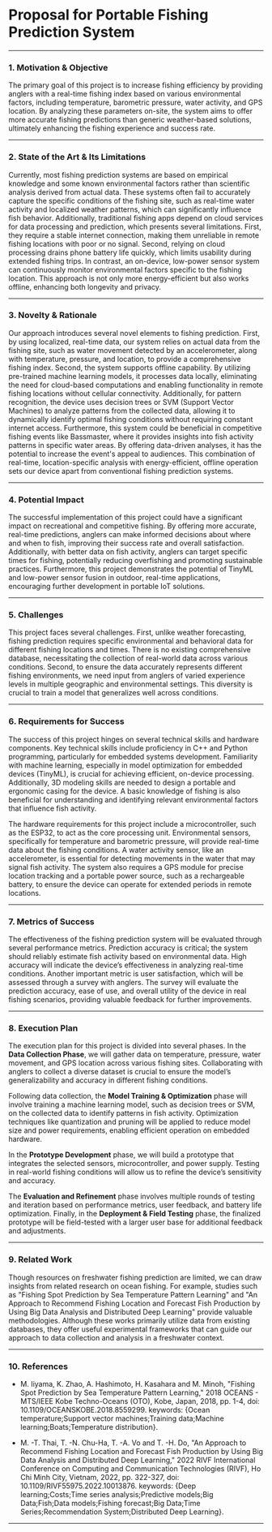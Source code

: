 # Proposal for Portable Fishing Prediction System

---

### 1. Motivation & Objective
The primary goal of this project is to increase fishing efficiency by providing anglers with a real-time fishing index based on various environmental factors, including temperature, barometric pressure, water activity, and GPS location. By analyzing these parameters on-site, the system aims to offer more accurate fishing predictions than generic weather-based solutions, ultimately enhancing the fishing experience and success rate.

---

### 2. State of the Art & Its Limitations
Currently, most fishing prediction systems are based on empirical knowledge and some known environmental factors rather than scientific analysis derived from actual data. These systems often fail to accurately capture the specific conditions of the fishing site, such as real-time water activity and localized weather patterns, which can significantly influence fish behavior. Additionally, traditional fishing apps depend on cloud services for data processing and prediction, which presents several limitations. First, they require a stable internet connection, making them unreliable in remote fishing locations with poor or no signal. Second, relying on cloud processing drains phone battery life quickly, which limits usability during extended fishing trips. In contrast, an on-device, low-power sensor system can continuously monitor environmental factors specific to the fishing location. This approach is not only more energy-efficient but also works offline, enhancing both longevity and privacy.

---

### 3. Novelty & Rationale
Our approach introduces several novel elements to fishing prediction. First, by using localized, real-time data, our system relies on actual data from the fishing site, such as water movement detected by an accelerometer, along with temperature, pressure, and location, to provide a comprehensive fishing index. Second, the system supports offline capability. By utilizing pre-trained machine learning models, it processes data locally, eliminating the need for cloud-based computations and enabling functionality in remote fishing locations without cellular connectivity. Additionally, for pattern recognition, the device uses decision trees or SVM (Support Vector Machines) to analyze patterns from the collected data, allowing it to dynamically identify optimal fishing conditions without requiring constant internet access. Furthermore, this system could be beneficial in competitive fishing events like Bassmaster, where it provides insights into fish activity patterns in specific water areas. By offering data-driven analyses, it has the potential to increase the event's appeal to audiences. This combination of real-time, location-specific analysis with energy-efficient, offline operation sets our device apart from conventional fishing prediction systems.

---

### 4. Potential Impact
The successful implementation of this project could have a significant impact on recreational and competitive fishing. By offering more accurate, real-time predictions, anglers can make informed decisions about where and when to fish, improving their success rate and overall satisfaction. Additionally, with better data on fish activity, anglers can target specific times for fishing, potentially reducing overfishing and promoting sustainable practices. Furthermore, this project demonstrates the potential of TinyML and low-power sensor fusion in outdoor, real-time applications, encouraging further development in portable IoT solutions.

---

### 5. Challenges
This project faces several challenges. First, unlike weather forecasting, fishing prediction requires specific environmental and behavioral data for different fishing locations and times. There is no existing comprehensive database, necessitating the collection of real-world data across various conditions. Second, to ensure the data accurately represents different fishing environments, we need input from anglers of varied experience levels in multiple geographic and environmental settings. This diversity is crucial to train a model that generalizes well across conditions.

---

### 6. Requirements for Success
The success of this project hinges on several technical skills and hardware components. Key technical skills include proficiency in C++ and Python programming, particularly for embedded systems development. Familiarity with machine learning, especially in model optimization for embedded devices (TinyML), is crucial for achieving efficient, on-device processing. Additionally, 3D modeling skills are needed to design a portable and ergonomic casing for the device. A basic knowledge of fishing is also beneficial for understanding and identifying relevant environmental factors that influence fish activity.

The hardware requirements for this project include a microcontroller, such as the ESP32, to act as the core processing unit. Environmental sensors, specifically for temperature and barometric pressure, will provide real-time data about the fishing conditions. A water activity sensor, like an accelerometer, is essential for detecting movements in the water that may signal fish activity. The system also requires a GPS module for precise location tracking and a portable power source, such as a rechargeable battery, to ensure the device can operate for extended periods in remote locations.

---

### 7. Metrics of Success
The effectiveness of the fishing prediction system will be evaluated through several performance metrics. Prediction accuracy is critical; the system should reliably estimate fish activity based on environmental data. High accuracy will indicate the device’s effectiveness in analyzing real-time conditions. Another important metric is user satisfaction, which will be assessed through a survey with anglers. The survey will evaluate the prediction accuracy, ease of use, and overall utility of the device in real fishing scenarios, providing valuable feedback for further improvements.

---

### 8. Execution Plan
The execution plan for this project is divided into several phases. In the **Data Collection Phase**, we will gather data on temperature, pressure, water movement, and GPS location across various fishing sites. Collaborating with anglers to collect a diverse dataset is crucial to ensure the model’s generalizability and accuracy in different fishing conditions. 

Following data collection, the **Model Training & Optimization** phase will involve training a machine learning model, such as decision trees or SVM, on the collected data to identify patterns in fish activity. Optimization techniques like quantization and pruning will be applied to reduce model size and power requirements, enabling efficient operation on embedded hardware. 

In the **Prototype Development** phase, we will build a prototype that integrates the selected sensors, microcontroller, and power supply. Testing in real-world fishing conditions will allow us to refine the device’s sensitivity and accuracy. 

The **Evaluation and Refinement** phase involves multiple rounds of testing and iteration based on performance metrics, user feedback, and battery life optimization. Finally, in the **Deployment & Field Testing** phase, the finalized prototype will be field-tested with a larger user base for additional feedback and adjustments.

---

### 9. Related Work
Though resources on freshwater fishing prediction are limited, we can draw insights from related research on ocean fishing. For example, studies such as "Fishing Spot Prediction by Sea Temperature Pattern Learning" and "An Approach to Recommend Fishing Location and Forecast Fish Production by Using Big Data Analysis and Distributed Deep Learning" provide valuable methodologies. Although these works primarily utilize data from existing databases, they offer useful experimental frameworks that can guide our approach to data collection and analysis in a freshwater context.

---

### 10. References
- M. Iiyama, K. Zhao, A. Hashimoto, H. Kasahara and M. Minoh, "Fishing Spot Prediction by Sea Temperature Pattern Learning," 2018 OCEANS - MTS/IEEE Kobe Techno-Oceans (OTO), Kobe, Japan, 2018, pp. 1-4, doi: 10.1109/OCEANSKOBE.2018.8559299. keywords: {Ocean temperature;Support vector machines;Training data;Machine learning;Boats;Temperature distribution}.

- M. -T. Thai, T. -N. Chu-Ha, T. -A. Vo and T. -H. Do, "An Approach to Recommend Fishing Location and Forecast Fish Production by Using Big Data Analysis and Distributed Deep Learning," 2022 RIVF International Conference on Computing and Communication Technologies (RIVF), Ho Chi Minh City, Vietnam, 2022, pp. 322-327, doi: 10.1109/RIVF55975.2022.10013876. keywords: {Deep learning;Costs;Time series analysis;Predictive models;Big Data;Fish;Data models;Fishing forecast;Big Data;Time Series;Recommendation System;Distributed Deep Learning}.

--- 
